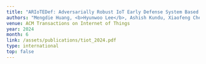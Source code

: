 ```yaml
---
title: "ARIoTEDef: Adversarially Robust IoT Early Defense System Based on Self-Evolution against Multi-step Attacks"
authors: "Mengdie Huang, <b>Hyunwoo Lee</b>, Ashish Kundu, Xiaofeng Chen, Anand Mudgerikar, Ninghui Li, and Elisa Bertino"
venue: ACM Transactions on Internet of Things 
year: 2024
month: 6
link: /assets/publications/tiot_2024.pdf
type: international
top: false
---
```

